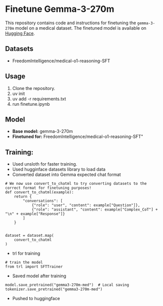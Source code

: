 # Finetune Gemma-3-270m

This repository contains code and instructions for finetuning the `gemma-3-270m` model on a medical dataset. The finetuned model is available on [Hugging Face](hashvibe007/gemma3-270m-med-reasoning).

## Datasets

- FreedomIntelligence/medical-o1-reasoning-SFT

## Usage

1. Clone the repository.
2. uv init
3. uv add -r requirements.txt
4. run finetune.ipynb

## Model

- **Base model:** gemma-3-270m
- **Finetuned for:** FreedomIntelligence/medical-o1-reasoning-SFT"

## Training:
- Used unsloth for faster training.
- Used hugginface datasets library to load data
- Converted dataset into Gemma expected chat format
```
# We now use convert_to_chatml to try converting datasets to the correct format for finetuning purposes!
def convert_to_chatml(example):
    return {
        "conversations": [
            {"role": "user", "content": example["Question"]},
            {"role": "assistant", "content": example["Complex_CoT"] + "\n" + example["Response"]}
        ]
    }


dataset = dataset.map(
    convert_to_chatml
)
```
- trl for training
```
# train the model
from trl import SFTTrainer
```
- Saved model after training
```
model.save_pretrained("gemma3-270m-med")  # Local saving
tokenizer.save_pretrained("gemma3-270m-med")
```
- Pushed to huggingface

